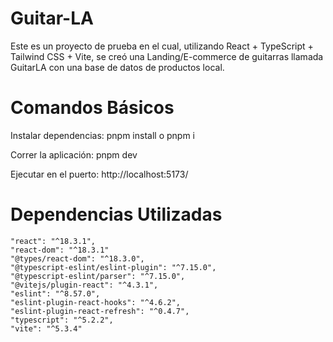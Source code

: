 
# Guitar-LA 

Este es un proyecto de prueba en el cual, utilizando React + TypeScript + Tailwind CSS + Vite, se creó una Landing/E-commerce de guitarras llamada GuitarLA con una base de datos de productos local.

# Comandos Básicos

Instalar dependencias: pnpm install o pnpm i

Correr la aplicación: pnpm dev

Ejecutar en el puerto: http://localhost:5173/

# Dependencias Utilizadas

    "react": "^18.3.1",
    "react-dom": "^18.3.1"
    "@types/react-dom": "^18.3.0",
    "@typescript-eslint/eslint-plugin": "^7.15.0",
    "@typescript-eslint/parser": "^7.15.0",
    "@vitejs/plugin-react": "^4.3.1",
    "eslint": "^8.57.0",
    "eslint-plugin-react-hooks": "^4.6.2",
    "eslint-plugin-react-refresh": "^0.4.7",
    "typescript": "^5.2.2",
    "vite": "^5.3.4"

